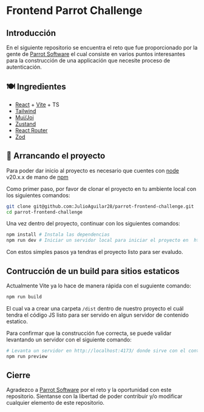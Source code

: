 # Frontend Parrot Challenge

## Introducción

En el siguiente repositorio se encuentra el reto que fue proporcionado por la gente de [Parrot Software](https://parrotsoftware.com.mx/) el cual consiste en varios puntos interesantes para la construcción de una applicación que necesite proceso de autenticación.

## 🍽️ Ingredientes

* [React](https://es.react.dev/) + [Vite](https://vite.dev/) + TS
* [Tailwind](https://tailwindcss.com/)
* [Mui/Joi](https://mui.com/joy-ui/getting-started/)
* [Zustand](https://zustand-demo.pmnd.rs/)
* [React Router](https://reactrouter.com/en/main/start/overview)
* [Zod](https://zod.dev/)

## 🚀 Arrancando el proyecto

Para poder dar inicio al proyecto es necesario que cuentes con [node](https://nodejs.org/en/) v20.x.x de mano de [npm](https://nodejs.org/en/learn/getting-started/an-introduction-to-the-npm-package-manager)

Como primer paso, por favor de clonar el proyecto en tu ambiente local con los siguientes comandos:

```bash
git clone git@github.com:JulioAguilar28/parrot-frontend-challenge.git
cd parrot-frontend-challenge
```

Una vez dentro del proyecto, continuar con los siguientes comandos:

```bash
npm install # Instala las dependencias
npm run dev # Iniciar un servidor local para iniciar el proyecto en  http://localhost:5173/
```

Con estos simples pasos ya tendras el proyecto listo para ser evaludo.

## Contrucción de un build para sitios estaticos

Actualmente Vite ya lo hace de manera rápida con el suguiente comando:

```bash
npm run build
```

El cual va a crear una carpeta `/dist` dentro de nuestro proyecto el cuál tendra el código JS listo para ser servido en algun servidor de contenido estatico.

Para confirmar que la construcción fue correcta, se puede validar levantando un servidor con el siguiente comando:

```bash
# Levanta un servidor en http://localhost:4173/ donde sirve con el contenido ya compilado
npm run preview
```

## Cierre

Agradezco a [Parrot Software](https://parrotsoftware.com.mx/) por el reto y la oportunidad con este repositorio. Sientanse con la libertad de poder contribuir y/o modificar cualquier elemento de este repositorio.
